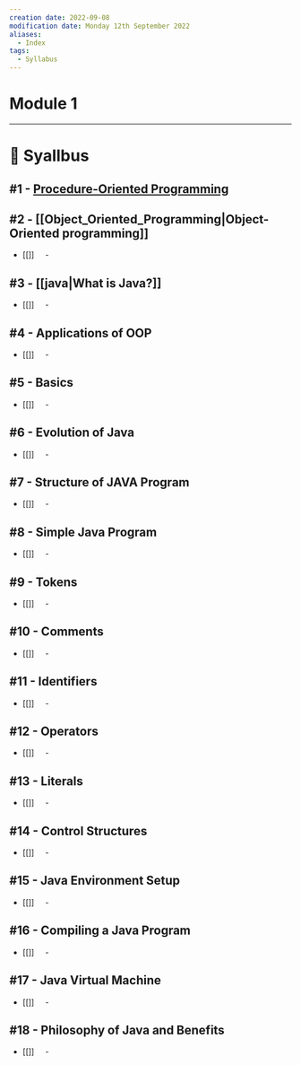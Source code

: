 ```yaml
---
creation date: 2022-09-08
modification date: Monday 12th September 2022
aliases:
  - Index
tags:
  - Syllabus
---
```


# Module 1
---
# 📕 Syallbus

##  #1 - [Procedure-Oriented Programming](Procedure_Oriented_Programming) 

## #2 - [[Object_Oriented_Programming|Object-Oriented programming]]
- [[]]
    - 

## #3 - [[java|What is Java?]]
- [[]]
    - 

## #4 - Applications of OOP
- [[]]
    - 

## #5 - Basics
- [[]]
    - 

## #6 - Evolution of Java
- [[]]
    - 

## #7 - Structure of JAVA Program
- [[]]
    - 

## #8 - Simple Java Program
- [[]]
    - 

## #9 - Tokens
- [[]]
    - 

## #10 - Comments
- [[]]
    - 

## #11 - Identifiers
- [[]]
    - 

## #12 - Operators
- [[]]
    - 

## #13 - Literals
- [[]]
    - 

## #14 - Control Structures
- [[]]
    - 

## #15 - Java Environment Setup
- [[]]
    - 

## #16 - Compiling a Java Program
- [[]]
    - 
 
## #17 - Java Virtual Machine
- [[]]
    - 
 
## #18 - Philosophy of Java and Benefits
- [[]]
    - 
